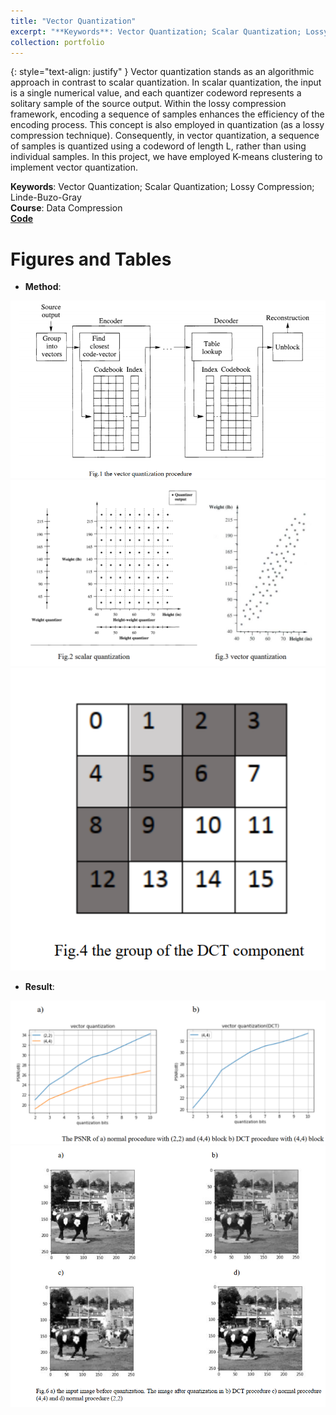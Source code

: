 ```yaml
---
title: "Vector Quantization"
excerpt: "**Keywords**: Vector Quantization; Scalar Quantization; Lossy Compression; Linde-Buzo-Gray<br>**Course**: Data Compression"
collection: portfolio
---
```

{: style="text-align: justify" }
Vector quantization stands as an algorithmic approach in contrast to scalar quantization. In scalar quantization, the input is a single numerical value, and each quantizer codeword represents a solitary sample of the source output. Within the lossy compression framework, encoding a sequence of samples enhances the efficiency of the encoding process. This concept is also employed in quantization (as a lossy compression technique). Consequently, in vector quantization, a sequence of samples is quantized using a codeword of length L, rather than using individual samples. In this project, we have employed K-means clustering to implement vector quantization.

**Keywords**: Vector Quantization; Scalar Quantization; Lossy Compression; Linde-Buzo-Gray<br>
**Course**: Data Compression<br>
[**Code**](https://github.com/NasehMajidi/VectorQuantization)

Figures and Tables
====
* **Method**:


<img src='/projects images/Vector Qunatization/1.PNG'><br>
<img src='/projects images/Vector Qunatization/2.PNG'><br>
<img src='/projects images/Vector Qunatization/3.PNG'><br>


* **Result**:

<img src='/projects images/Vector Qunatization/4.PNG'><br>
<img src='/projects images/Vector Qunatization/5.PNG'><br>
